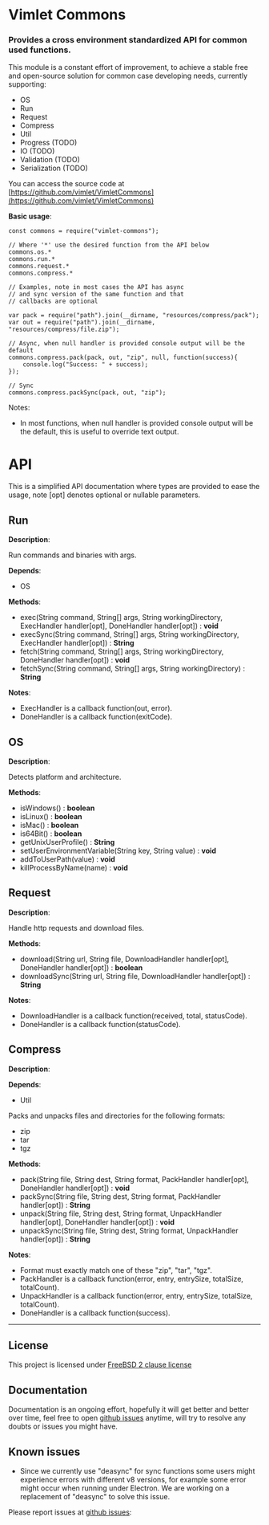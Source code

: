 # Vimlet Commons

### Provides a cross environment standardized API for common used functions. 

This module is a constant effort of improvement, to achieve a stable free and open-source solution for common case developing needs, currently supporting:

- OS
- Run
- Request
- Compress
- Util
- Progress (TODO)
- IO (TODO)
- Validation (TODO)
- Serialization (TODO)

You can access the source code at [https://github.com/vimlet/VimletCommons](https://github.com/vimlet/VimletCommons)

**Basic usage**:

```
const commons = require("vimlet-commons");

// Where '*' use the desired function from the API below
commons.os.*
commons.run.*
commons.request.*
commons.compress.*

// Examples, note in most cases the API has async
// and sync version of the same function and that
// callbacks are optional

var pack = require("path").join(__dirname, "resources/compress/pack");
var out = require("path").join(__dirname, "resources/compress/file.zip");

// Async, when null handler is provided console output will be the default
commons.compress.pack(pack, out, "zip", null, function(success){
    console.log("Success: " + success);
});

// Sync
commons.compress.packSync(pack, out, "zip");

```

Notes:
- In most functions, when null handler is provided console output will be the default, this is useful to override text output.

# API

This is a simplified API documentation where types are provided to ease the usage, note [opt] denotes optional or nullable parameters.

## Run

**Description**:

Run commands and binaries with args.

**Depends**:
- OS

**Methods**:
- exec(String command, String[] args, String workingDirectory, ExecHandler handler[opt], DoneHandler handler[opt]) : **void**
- execSync(String command, String[] args, String workingDirectory, ExecHandler handler[opt]) : **String**
- fetch(String command, String[] args, String workingDirectory, DoneHandler handler[opt]) : **void**
- fetchSync(String command, String[] args, String workingDirectory) : **String**

**Notes**:
- ExecHandler is a callback function(out, error).
- DoneHandler is a callback function(exitCode).

## OS

**Description**:

Detects platform and architecture.

**Methods**:
- isWindows() : **boolean**
- isLinux() : **boolean**
- isMac() : **boolean**
- is64Bit() : **boolean**
- getUnixUserProfile() : **String**
- setUserEnvironmentVariable(String key, String value) : **void**
- addToUserPath(value) : **void**
- killProcessByName(name) : **void**

## Request

**Description**:

Handle http requests and download files.

**Methods**:
- download(String url, String file, DownloadHandler handler[opt], DoneHandler handler[opt]) : **boolean**
- downloadSync(String url, String file, DownloadHandler handler[opt]) : **String**

**Notes**:
- DownloadHandler is a callback function(received, total, statusCode).
- DoneHandler is a callback function(statusCode).

## Compress

**Description**:

**Depends**:
- Util

Packs and unpacks files and directories for the following formats:
- zip
- tar
- tgz

**Methods**:
- pack(String file, String dest, String format, PackHandler handler[opt],  DoneHandler handler[opt]) : **void**
- packSync(String file, String dest, String format, PackHandler handler[opt]) : **String**
- unpack(String file, String dest, String format, UnpackHandler handler[opt],  DoneHandler handler[opt]) : **void**
- unpackSync(String file, String dest, String format, UnpackHandler handler[opt]) : **String**

**Notes**:
- Format must exactly match one of these "zip", "tar", "tgz".
- PackHandler is a callback function(error, entry, entrySize, totalSize, totalCount).
- UnpackHandler is a callback function(error, entry, entrySize, totalSize, totalCount).
- DoneHandler is a callback function(success).

--------------------------------------------------------------------------


## License 
This project is licensed under [FreeBSD 2 clause license](https://spdx.org/licenses/BSD-2-Clause-FreeBSD.html#licenseText)

## Documentation
Documentation is an ongoing effort, hopefully it will get better and better over time, feel free to open 
[github issues](https://github.com/vimlet/VimletCommons) anytime, will try to resolve any doubts or issues you might have.

## Known issues
- Since we currently use "deasync" for sync functions some users might experience errors with different v8 versions, for example some error might occur when running under Electron. We are working on a replacement of "deasync" to solve this issue.

Please report issues at [github issues](https://github.com/vimlet/VimletCommons):
